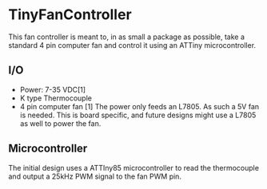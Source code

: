 # TinyFanController
This fan controller is meant to, in as small a package as possible, take a standard 4 pin computer fan and control it using an ATTiny microcontroller. 

## I/O
* Power: 7-35 VDC[1]
* K type Thermocouple
* 4 pin computer fan
[1] The power only feeds an L7805. As such a 5V fan is needed. This is board specific, and future designs might use a L7805 as well to power the fan.

## Microcontroller
The initial design uses a ATTIny85 microcontroller to read the thermocouple and output a 25kHz PWM signal to the fan PWM pin.
